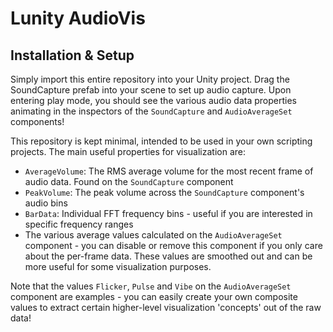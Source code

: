 # Lunity AudioVis

## Installation & Setup

Simply import this entire repository into your Unity project. Drag the SoundCapture prefab into your scene to set up audio capture. Upon entering play mode, you should see the various audio data properties animating in the inspectors of the `SoundCapture` and `AudioAverageSet` components!

This repository is kept minimal, intended to be used in your own scripting projects. The main useful properties for visualization are:

  * `AverageVolume`: The RMS average volume for the most recent frame of audio data. Found on the `SoundCapture` component
  * `PeakVolume`: The peak volume across the `SoundCapture` component's audio bins
  * `BarData`: Individual FFT frequency bins - useful if you are interested in specific frequency ranges
  * The various average values calculated on the `AudioAverageSet` component - you can disable or remove this component if you only care about the per-frame data. These values are smoothed out and can be more useful for some visualization purposes.
  
Note that the values `Flicker`, `Pulse` and `Vibe` on the `AudioAverageSet` component are examples - you can easily create your own composite values to extract certain higher-level visualization 'concepts' out of the raw data!
